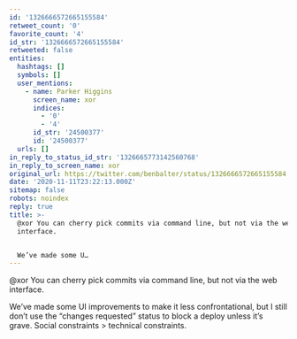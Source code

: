 ```yaml
---
id: '1326666572665155584'
retweet_count: '0'
favorite_count: '4'
id_str: '1326666572665155584'
retweeted: false
entities:
  hashtags: []
  symbols: []
  user_mentions:
    - name: Parker Higgins
      screen_name: xor
      indices:
        - '0'
        - '4'
      id_str: '24500377'
      id: '24500377'
  urls: []
in_reply_to_status_id_str: '1326665773142560768'
in_reply_to_screen_name: xor
original_url: https://twitter.com/benbalter/status/1326666572665155584
date: '2020-11-11T23:22:13.000Z'
sitemap: false
robots: noindex
reply: true
title: >-
  @xor You can cherry pick commits via command line, but not via the web
  interface.


  We’ve made some U…
---
```


@xor You can cherry pick commits via command line, but not via the web interface.

We’ve made some UI improvements to make it less confrontational, but I still don’t use the “changes requested” status to block a deploy unless it’s grave. Social constraints &gt; technical constraints.